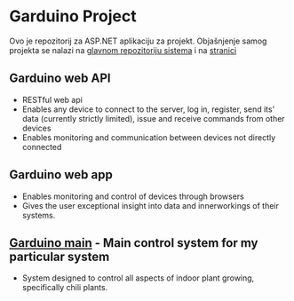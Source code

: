 # Garduino Project

Ovo je repozitorij za ASP.NET aplikaciju za projekt. Objašnjenje samog projekta se nalazi na [glavnom repozitoriju sistema](https://github.com/ffhan/garduino) i na [stranici](http://garduinoproject.azurewebsites.net/)

## Garduino web API
* RESTful web api
* Enables any device to connect to the server, log in, register, send its' data (currently strictly limited), issue and receive 
commands from other devices
* Enables monitoring and communication between devices not directly connected

## Garduino web app
* Enables monitoring and control of devices through browsers
* Gives the user exceptional insight into data and innerworkings of their systems.

## [Garduino main](https://github.com/ffhan/garduino) - Main control system for my particular system
* System designed to control all aspects of indoor plant growing, specifically chili plants.
